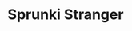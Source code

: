 ---
slug: sprunki-stranger
title: Sprunki Stranger
description: "Sprunki Stranger is an exciting online game. Play for free directly in your browser!"
icon: /images/popular_mods/Sprunki Stranger.png
url: https://wowtbc.net/sprunkin/sprunki-stranger/index.html
previewImage: /images/popular_mods/Sprunki Stranger.png
type: popular mods

# SEO配置
seo:
  title: "Sprunki Stranger - Play Free Online Game | Fun Browser Games"
  description: "Sprunki Stranger - Play this fun online game for free in your browser. No download required!"
  ogImage: "/images/popular_mods/Sprunki Stranger.png"
  keywords: "sprunki-stranger, online game, browser game, free game, popular mods game, play online"

videoUrls:
  - https://www.youtube.com/embed/example1
  - https://www.youtube.com/embed/example2

whyPlay:
  title: "Why Play Sprunki Stranger?"
  items:
    - "Immersive Gameplay: Sprunki Stranger offers an engaging and immersive gaming experience that will keep you entertained for hours"
    - "Challenging Levels: Test your skills with increasingly difficult challenges and obstacles"
    - "Beautiful Graphics: Enjoy stunning visuals and smooth animations that bring the game world to life"
    - "Regular Updates: New content and features are added regularly to keep the game fresh and exciting"
    - "Free to Play: Experience all the fun without spending a penny"
    - "Community Features: Connect with other players, share strategies, and compete for high scores"
    - "Cross-Platform: Play on any device with a web browser, no downloads required"

features:
  title: "Key Features of Sprunki Stranger"
  image: "/images/popular_mods/Sprunki Stranger.png"
  items:
    - "Intuitive Controls: Easy to learn controls make Sprunki Stranger accessible for players of all skill levels"
    - "Multiple Game Modes: Enjoy various gameplay options that provide different challenges and experiences"
    - "Character Customization: Personalize your gaming experience with unique characters and items"
    - "Achievement System: Complete special tasks to earn rewards and recognition"
    - "Leaderboards: Compete with players worldwide and see who can achieve the highest scores"

characteristics:
  title: "Game Characteristics"
  image: "/images/popular_mods/Sprunki Stranger.png"
  items:
    - "Genre: Popular mods game with elements of strategy and skill"
    - "Difficulty: Suitable for both casual gamers and those seeking a challenge"
    - "Play Time: Quick sessions or extended gameplay, depending on your preference"
    - "Art Style: Vibrant and engaging visuals that enhance the gaming experience"
    - "Sound Design: Immersive audio that complements the gameplay perfectly"

info: "Sprunki Stranger is an exciting online game that offers players a unique and engaging gaming experience. With its intuitive controls, stunning visuals, and challenging gameplay, Sprunki Stranger provides hours of entertainment for players of all ages and skill levels. Whether you're looking for a quick gaming session during a break or an extended play session, Sprunki Stranger delivers an immersive experience that will keep you coming back for more. The game features multiple levels of increasing difficulty, ensuring that players are constantly challenged as they progress. With regular updates adding new content and features, Sprunki Stranger remains fresh and exciting, providing endless entertainment options for its growing community of players."

howToPlayIntro: "Welcome to Sprunki Stranger! This guide will walk you through the basics and help you master the game. Whether you're a beginner or looking to improve your skills, these tips and instructions will enhance your gaming experience."

howToPlaySteps:
  - title: "Getting Started"
    description: "Begin your Sprunki Stranger adventure by familiarizing yourself with the controls. Use your keyboard or mouse to navigate through the game interface. The tutorial will guide you through the basic mechanics and help you understand the objectives."
  - title: "Understanding the Objectives"
    description: "In Sprunki Stranger, your main goal is to progress through levels by completing specific objectives. Each level presents unique challenges that require different strategies and approaches."
  - title: "Mastering the Controls"
    description: "Practice using the controls to improve your precision and reaction time. Sprunki Stranger requires quick reflexes and strategic thinking to overcome obstacles and defeat opponents."
  - title: "Utilizing Power-ups"
    description: "Collect power-ups throughout the game to enhance your abilities and overcome difficult challenges. Each power-up offers unique advantages that can be crucial for success."
  - title: "Developing Strategies"
    description: "As you progress in Sprunki Stranger, develop effective strategies for different scenarios. Analyze patterns, anticipate challenges, and adapt your approach to maximize your performance."

faq:
  title: "Frequently Asked Questions about Sprunki Stranger"
  items:
    - question: "Is Sprunki Stranger free to play?"
      answer: "Yes, Sprunki Stranger is completely free to play directly in your web browser. No downloads or purchases are required to enjoy the full game experience."
    - question: "Can I play Sprunki Stranger on mobile devices?"
      answer: "Yes, Sprunki Stranger is optimized for both desktop and mobile play. You can enjoy the game on any device with a web browser and internet connection."
    - question: "Are there any in-game purchases?"
      answer: "While Sprunki Stranger is free to play, there may be optional in-game purchases available for cosmetic items or additional features that don't affect core gameplay."
    - question: "How often is Sprunki Stranger updated?"
      answer: "The developers regularly update Sprunki Stranger with new content, features, and improvements based on player feedback and game performance."
    - question: "Can I play Sprunki Stranger offline?"
      answer: "Currently, Sprunki Stranger requires an internet connection to play as it's a browser-based online game."
    - question: "Is Sprunki Stranger suitable for children?"
      answer: "Yes, Sprunki Stranger is designed to be family-friendly and suitable for players of all ages."
    - question: "How do I report bugs or issues?"
      answer: "If you encounter any problems while playing Sprunki Stranger, you can report them through the game's support page or contact the developers directly through their website."
    - question: "Still Have Questions?"
      answer: "If you have additional questions about Sprunki Stranger that aren't covered in this FAQ, please visit our support center or contact our customer service team for assistance."
---